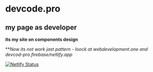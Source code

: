 # devcode.pro

## my page as developer

**its my site on components design**

***Now its not work jast pattern - loock at webdevelopment.one and devcod-pro.firebase/netlify.app*

[![Netlify Status](https://api.netlify.com/api/v1/badges/d5ffced8-9734-45da-a92e-10cfb2438ae1/deploy-status)](https://app.netlify.com/sites/devcodpro/deploys)
